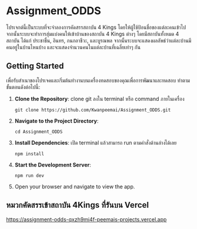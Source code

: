 # Assignment_ODDS
โปรเจกต์นี้เป็นระบบที่จะจำลองการคัดสรรสถาบัน 4 Kings โดยให้ผู้ใช้ป้อนชื่อของแต่ละคนเข้าไป จากนั้นระบบจะทำการสุ่มแบ่งคนให้เข้าบ้านของสถาบัน 4 Kings ต่างๆ โดยมีสถาบันทั้งหมด 4 สถาบัน ได้แก่ ประชาชื่น, อินทร, กนกอาชีวะ, และบูรณพล จากนั้นระบบจะแสดงผลลัพธ์ว่าแต่ละบ้านมีคนอยู่ในบ้านไหนบ้าง และจะแสดงจำนวนคนในแต่ละบ้านที่เฉลี่ยเท่าๆ กัน

## Getting Started
เพื่อรับสำเนาของโปรเจคและเริ่มต้นทำงานบนเครื่องทดสอบของคุณเพื่อการพัฒนาและทดสอบ ทำตามขั้นตอนดังต่อไปนี้:

1. **Clone the Repository**: 
   clone git ลงใน terminal หรือ command ภายในเครื่อง
   ```
   git clone https://github.com/Kwanpeemai/Assignment_ODDS.git
   ```

2. **Navigate to the Project Directory**:
   ```
   cd Assignment_ODDS
   ```
 
3. **Install Dependencies**:
   เปิด terminal แล้วสามารถ run ตามคำสั่งด้านล่างได้เลย
   ```
   npm install
   ```
   
4. **Start the Development Server**:
   ```
   npm run dev
   ```
5. Open your browser and navigate to view the app.

## หมวกคัดสรรเข้าสถาบัน 4Kings ที่รันบน Vercel
https://assignment-odds-qxzh9mi4f-peemais-projects.vercel.app
